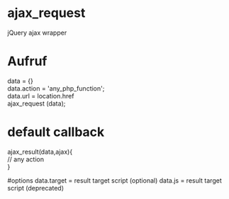 # ajax_request
jQuery ajax wrapper

# Aufruf <br>
data = {} <br>
data.action = 'any_php_function'; <br>
data.url = location.href <br>
ajax_request (data); <br>

# default callback <br>
ajax_result(data,ajax){<br>
// any action <br>
}<br>

#options
data.target = result target script (optional)
data.js = result target script (deprecated)

